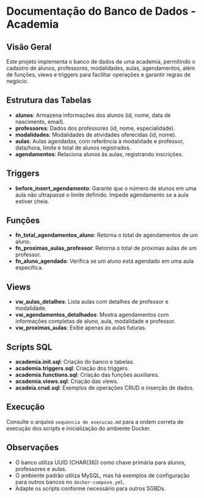 # Documentação do Banco de Dados - Academia

## Visão Geral
Este projeto implementa o banco de dados de uma academia, permitindo o cadastro de alunos, professores, modalidades, aulas, agendamentos, além de funções, views e triggers para facilitar operações e garantir regras de negócio.

## Estrutura das Tabelas
- **alunos**: Armazena informações dos alunos (id, nome, data de nascimento, email).
- **professores**: Dados dos professores (id, nome, especialidade).
- **modalidades**: Modalidades de atividades oferecidas (id, nome).
- **aulas**: Aulas agendadas, com referência à modalidade e professor, data/hora, limite e total de alunos registrados.
- **agendamentos**: Relaciona alunos às aulas, registrando inscrições.

## Triggers
- **before_insert_agendamento**: Garante que o número de alunos em uma aula não ultrapasse o limite definido. Impede agendamento se a aula estiver cheia.

## Funções
- **fn_total_agendamentos_aluno**: Retorna o total de agendamentos de um aluno.
- **fn_proximas_aulas_professor**: Retorna o total de próximas aulas de um professor.
- **fn_aluno_agendado**: Verifica se um aluno está agendado em uma aula específica.

## Views
- **vw_aulas_detalhes**: Lista aulas com detalhes de professor e modalidade.
- **vw_agendamentos_detalhados**: Mostra agendamentos com informações completas de aluno, aula, modalidade e professor.
- **vw_proximas_aulas**: Exibe apenas as aulas futuras.

## Scripts SQL
- **academia.init.sql**: Criação do banco e tabelas.
- **academia.triggers.sql**: Criação dos triggers.
- **academia.functions.sql**: Criação das funções auxiliares.
- **academia.views.sql**: Criação das views.
- **acadeia.crud.sql**: Exemplos de operações CRUD e inserção de dados.

## Execução
Consulte o arquivo `sequencia de execucao.md` para a ordem correta de execução dos scripts e inicialização do ambiente Docker.

## Observações
- O banco utiliza UUID (CHAR(36)) como chave primária para alunos, professores e aulas.
- O ambiente padrão utiliza MySQL, mas há exemplos de configuração para outros bancos no `docker-compose.yml`.
- Adapte os scripts conforme necessário para outros SGBDs.
